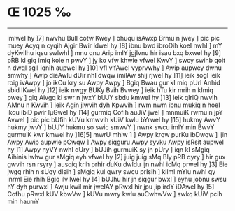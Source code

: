 # Œ 1025 ‰
---
imlweI hy ]7] nwvhu BulI cotw Kwey ] bhuqu isAwxp Brmu n jwey ] pic
pic muey Acyq n cyqih Ajgir Bwir ldweI hy ]8] ibnu bwd ibroDih koeI
nwhI ] mY dyKwilhu iqsu swlwhI ] mnu qnu Arip imlY jgjIvnu hir isau
bxq bxweI hy ]9] pRB kI giq imiq koie n pwvY ] jy ko vfw khwie
vfweI KwvY ] swcy swihb qoit n dwqI sglI iqnih aupweI hy ]10] vfI
vifAweI vyprvwhy ] Awip aupwey dwnu smwhy ] Awip dieAwlu dUir nhI
dwqw imilAw shij rjweI hy ]11] ieik sogI ieik roig ivAwpy ] jo ikCu
kry su Awpy Awpy ] Bgiq Bwau gur kI miq pUrI Anhid sbid lKweI hy
]12] ieik nwgy BUKy Bvih Bvwey ] ieik hTu kir mrih n kImiq pwey ]
giq Aivgq kI swr n jwxY bUJY sbdu kmweI hy ]13] ieik qIriQ nwvih
AMnu n Kwvih ] ieik Agin jlwvih dyh Kpwvih ] rwm nwm ibnu mukiq n
hoeI ikqu ibiD pwir lµGweI hy ]14] gurmiq Cofih auJiV jweI ] mnmuiK
rwmu n jpY AvweI ] pic pic bUfih kUVu kmwvih kUiV kwlu bYrweI hy
]15] hukmy AwvY hukmy jwvY ] bUJY hukmu so swic smwvY ] nwnk swcu imlY
min BwvY gurmuiK kwr kmweI hy ]16]5] mwrU mhlw 1 ] Awpy krqw purKu
ibDwqw ] ijin Awpy Awip aupwie pCwqw ] Awpy siqguru Awpy syvku Awpy
isRsit aupweI hy ]1] Awpy nyVY nwhI dUry ] bUJih gurmuiK sy jn pUry ] iqn
kI sMgiq Aihinis lwhw gur sMgiq eyh vfweI hy ]2] juig juig sMq Bly
pRB qyry ] hir gux gwvih rsn rsyry ] ausqiq krih prhir duKu dwldu
ijn nwhI icMq prweI hy ]3] Eie jwgq rhih n sUqy dIsih ] sMgiq kul
qwry swcu prIsih ] kilml mYlu nwhI qy inrml Eie rhih Bgiq ilv
lweI hy ]4] bUJhu hir jn siqgur bwxI ] eyhu jobnu swsu hY dyh purwxI ]
Awju kwil mir jweIAY pRwxI hir jpu jip irdY iDAweI hy ]5] Cofhu pRwxI
kUV kbwVw ] kUVu mwry kwlu auCwhwVw ] swkq kUiV pcih min haumY
####
